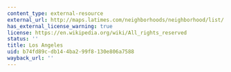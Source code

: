 ```yaml
---
content_type: external-resource
external_url: http://maps.latimes.com/neighborhoods/neighborhood/list/
has_external_license_warning: true
license: https://en.wikipedia.org/wiki/All_rights_reserved
status: ''
title: Los Angeles
uid: b74fd89c-db14-4ba2-99f8-130e806a7588
wayback_url: ''
---
```

